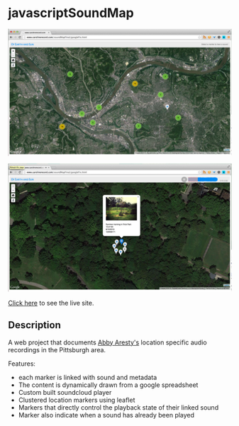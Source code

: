 javascriptSoundMap
==========

![Screenshot](https://github.com/crecord/javascriptSoundMap2/blob/master/documentation/homeScreen.png)

![Screenshot](https://github.com/crecord/javascriptSoundMap2/blob/master/documentation/singleSound.png)


[Click here](http://www.carolinerecord.com/soundMapFinal/googleFix.html) to see the live site. 

Description
-----------

A web project that documents [Abby Aresty's](http://abbyaresty.com/) location specific audio recordings in the Pittsburgh area.   

Features: 
- each marker is linked with sound and metadata
- The content is dynamically drawn from a google spreadsheet
- Custom built soundcloud player
- Clustered location markers using leaflet
- Markers that directly control the playback state of their linked sound
- Marker also indicate when a sound has already been played




